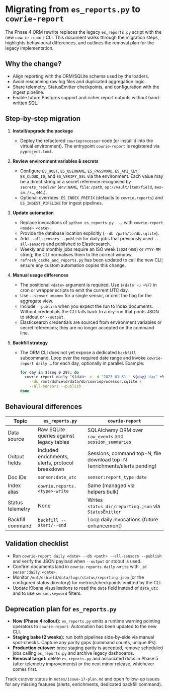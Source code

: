 # Migrating from `es_reports.py` to `cowrie-report`

The Phase 4 ORM rewrite replaces the legacy `es_reports.py` script with the
new `cowrie-report` CLI. This document walks through the migration steps,
highlights behavioural differences, and outlines the removal plan for the
legacy implementation.

## Why the change?

- Align reporting with the ORM/SQLite schema used by the loaders.
- Avoid rescanning raw log files and duplicated aggregation logic.
- Share telemetry, StatusEmitter checkpoints, and configuration with the
  ingest pipeline.
- Enable future Postgres support and richer report outputs without
  hand-written SQL.

## Step-by-step migration

1. **Install/upgrade the package**
   - Deploy the refactored `cowrieprocessor` code (or install it into the
     virtual environment). The entrypoint `cowrie-report` is registered via
     `pyproject.toml`.

2. **Review environment variables & secrets**
   - Configure `ES_HOST`, `ES_USERNAME`, `ES_PASSWORD`, `ES_API_KEY`,
     `ES_CLOUD_ID`, and `ES_VERIFY_SSL` via the environment. Each value may be
     a direct string or a secret reference recognised by `secrets_resolver`
     (`env:NAME`, `file:/path`, `op://vault/item/field`, `aws-sm://…`, etc.).
   - Optional overrides: `ES_INDEX_PREFIX` (defaults to `cowrie.reports`) and
     `ES_INGEST_PIPELINE` for ingest pipelines.

3. **Update automation**
   - Replace invocations of `python es_reports.py ...` with
     `cowrie-report <mode> <date>`.
   - Provide the database location explicitly (`--db /path/to/db.sqlite`).
   - Add `--all-sensors --publish` for daily jobs that previously used
     `--all-sensors` and published to Elasticsearch.
   - Weekly and monthly jobs require an ISO week (`2024-W50`) or `YYYY-MM`
     string; the CLI normalises them to the correct window.
   - `refresh_cache_and_reports.py` has been updated to call the new CLI;
     ensure any custom automation copies this change.

4. **Manual usage differences**
   - The positional `<date>` argument is required. Use `$(date -u +%F)` in cron
     or wrapper scripts to emit the current UTC day.
   - Use `--sensor <name>` for a single sensor, or omit the flag for the
     aggregate view.
   - Include `--publish` when you expect the run to index documents. Without
     credentials the CLI falls back to a dry-run that prints JSON to stdout or
     `--output`.
   - Elasticsearch credentials are sourced from environment variables or secret
     references; they are no longer accepted on the command line.

5. **Backfill strategy**
   - The ORM CLI does not yet expose a dedicated `backfill` subcommand.
     Loop over the required date range and invoke `cowrie-report daily …` for
     each day, optionally in parallel. Example:

     ```bash
     for day in $(seq 0 29); do
       cowrie-report daily "$(date -u -d "2025-01-31 - ${day} day" +%F)" \
         --db /mnt/dshield/data/db/cowrieprocessor.sqlite \
         --all-sensors --publish
     done
     ```

## Behavioural differences

| Topic | `es_reports.py` | `cowrie-report` |
|-------|-----------------|-----------------|
| Data source | Raw SQLite queries against legacy tables | SQLAlchemy ORM over `raw_events` and `session_summaries` |
| Output fields | Included enrichments, alerts, protocol breakdown | Sessions, command top-N, file download top-N (enrichments/alerts pending) |
| Doc IDs | `sensor:date_utc` | `sensor:report_type:date` |
| Index alias | `cowrie.reports.<type>-write` | Same (managed via helpers.bulk) |
| Status telemetry | None | Writes `status_dir/reporting.json` via `StatusEmitter` |
| Backfill command | `backfill --start/--end` | Loop daily invocations (future enhancement) |

## Validation checklist

- Run `cowrie-report daily <date> --db <path> --all-sensors --publish` and
  verify the JSON payload when `--output` or stdout is used.
- Confirm documents land in `cowrie.reports.daily-write` with `_id`
  `sensor:daily:<date>`.
- Monitor `/mnt/dshield/data/logs/status/reporting.json` (or the configured
  status directory) for metrics/checkpoints emitted by the CLI.
- Update Kibana visualisations to read the `date` field instead of
  `date_utc` and to use `sensor.keyword` filters.

## Deprecation plan for `es_reports.py`

- **Now (Phase 4 rollout):** `es_reports.py` emits a runtime warning pointing
  operators to `cowrie-report`. Automation has been updated to the new CLI.
- **Staging bake (2 weeks):** run both pipelines side-by-side via manual
  spot-checks. Capture any parity gaps (command counts, unique IPs).
- **Production cutover:** once staging parity is accepted, remove scheduled
  jobs calling `es_reports.py` and archive legacy dashboards.
- **Removal target:** delete `es_reports.py` and associated docs in Phase 5
  (after telemetry improvements) or the next minor release, whichever comes
  first.

Track cutover status in `notes/issue-17-plan.md` and open follow-up issues for
any missing features (alerts, enrichments, dedicated backfill command).
